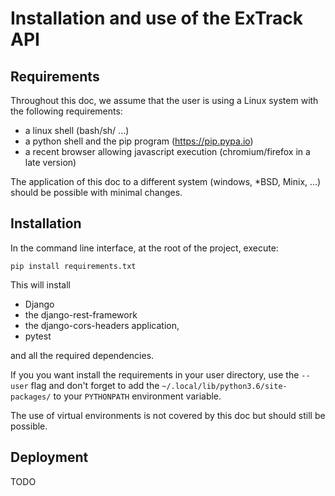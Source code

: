 # Installation and use of the ExTrack API
## Requirements

Throughout this doc, we assume that the user is using a Linux system 
with the following requirements:
 
* a linux shell (bash/sh/ ...)
* a python shell and the pip program (https://pip.pypa.io)
* a recent browser allowing javascript execution (chromium/firefox in a late version)

The application of this doc to a different system (windows, *BSD, Minix, ...) 
should be possible with minimal changes.  

## Installation
 
In the command line interface, at the root of the project, execute: 

```pip install requirements.txt```

This will install 
* Django
* the django-rest-framework
* the django-cors-headers application, 
* pytest 
 
 and all the required dependencies.

If you you want install the requirements in your user directory, 
use the `--user` flag and don't forget to add the `~/.local/lib/python3.6/site-packages/`
to your `PYTHONPATH` environment variable. 

The use of virtual environments is not covered by this doc but should
still be possible.

## Deployment

TODO